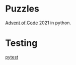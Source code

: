 # Puzzles

[Advent of Code](https://adventofcode.com/) 2021 in python.

# Testing
[pytest](https://docs.pytest.org/en/6.2.x/contents.html)